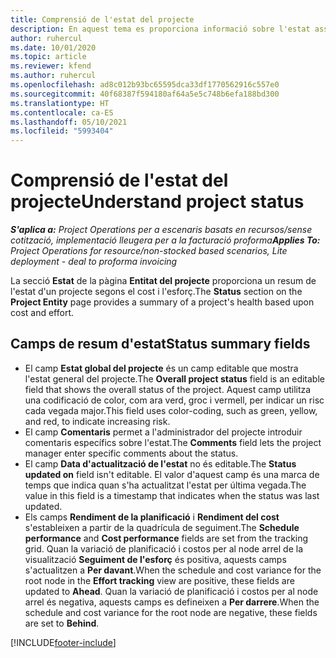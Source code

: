 ```yaml
---
title: Comprensió de l'estat del projecte
description: En aquest tema es proporciona informació sobre l'estat assignat als projectes al Dynamics 365 Project Operations.
author: ruhercul
ms.date: 10/01/2020
ms.topic: article
ms.reviewer: kfend
ms.author: ruhercul
ms.openlocfilehash: ad8c012b93bc65595dca33df1770562916c557e0
ms.sourcegitcommit: 40f68387f594180af64a5e5c748b6efa188bd300
ms.translationtype: HT
ms.contentlocale: ca-ES
ms.lasthandoff: 05/10/2021
ms.locfileid: "5993404"
---
```

# <a name="understand-project-status"></a><span data-ttu-id="31749-103">Comprensió de l'estat del projecte</span><span class="sxs-lookup"><span data-stu-id="31749-103">Understand project status</span></span>

<span data-ttu-id="31749-104">_**S'aplica a:** Project Operations per a escenaris basats en recursos/sense cotització, implementació lleugera per a la facturació proforma_</span><span class="sxs-lookup"><span data-stu-id="31749-104">_**Applies To:** Project Operations for resource/non-stocked based scenarios, Lite deployment - deal to proforma invoicing_</span></span>


<span data-ttu-id="31749-105">La secció **Estat** de la pàgina **Entitat del projecte** proporciona un resum de l'estat d'un projecte segons el cost i l'esforç.</span><span class="sxs-lookup"><span data-stu-id="31749-105">The **Status** section on the **Project Entity** page provides a summary of a project's health based upon cost and effort.</span></span>


## <a name="status-summary-fields"></a><span data-ttu-id="31749-106">Camps de resum d'estat</span><span class="sxs-lookup"><span data-stu-id="31749-106">Status summary fields</span></span>

- <span data-ttu-id="31749-107">El camp **Estat global del projecte** és un camp editable que mostra l'estat general del projecte.</span><span class="sxs-lookup"><span data-stu-id="31749-107">The **Overall project status** field is an editable field that shows the overall status of the project.</span></span> <span data-ttu-id="31749-108">Aquest camp utilitza una codificació de color, com ara verd, groc i vermell, per indicar un risc cada vegada major.</span><span class="sxs-lookup"><span data-stu-id="31749-108">This field uses color-coding, such as green, yellow, and red, to indicate increasing risk.</span></span> 
- <span data-ttu-id="31749-109">El camp **Comentaris** permet a l'administrador del projecte introduir comentaris específics sobre l'estat.</span><span class="sxs-lookup"><span data-stu-id="31749-109">The **Comments** field lets the project manager enter specific comments about the status.</span></span> 
- <span data-ttu-id="31749-110">El camp **Data d'actualització de l'estat** no és editable.</span><span class="sxs-lookup"><span data-stu-id="31749-110">The **Status updated on** field isn't editable.</span></span> <span data-ttu-id="31749-111">El valor d'aquest camp és una marca de temps que indica quan s'ha actualitzat l'estat per última vegada.</span><span class="sxs-lookup"><span data-stu-id="31749-111">The value in this field is a timestamp that indicates when the status was last updated.</span></span>
- <span data-ttu-id="31749-112">Els camps **Rendiment de la planificació** i **Rendiment del cost** s'estableixen a partir de la quadrícula de seguiment.</span><span class="sxs-lookup"><span data-stu-id="31749-112">The **Schedule performance** and **Cost performance** fields are set from the tracking grid.</span></span> <span data-ttu-id="31749-113">Quan la variació de planificació i costos per al node arrel de la visualització **Seguiment de l'esforç** és positiva, aquests camps s'actualitzen a **Per davant**.</span><span class="sxs-lookup"><span data-stu-id="31749-113">When the schedule and cost variance for the root node in the **Effort tracking** view are positive, these fields are updated to **Ahead**.</span></span> <span data-ttu-id="31749-114">Quan la variació de planificació i costos per al node arrel és negativa, aquests camps es defineixen a **Per darrere**.</span><span class="sxs-lookup"><span data-stu-id="31749-114">When the schedule and cost variance for the root node are negative, these fields are set to **Behind**.</span></span>


[!INCLUDE[footer-include](../includes/footer-banner.md)]
